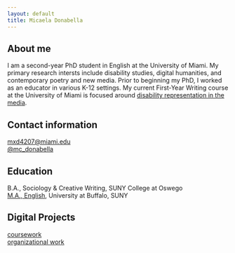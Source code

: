 ```yaml
---
layout: default
title: Micaela Donabella
---
```


## About me 
I am a second-year PhD student in English at the University of Miami. My primary research intersts include disability studies, digital humanities, and contemporary poetry and new media. Prior to beginning my PhD, I worked as an educator in various K-12 settings. My current First-Year Writing course at the University of Miami is focused around [disability representation in the media](https://docs.google.com/document/d/1gAPsGgOQXwm27klt54E6ZRhkXUorGHwwNogollGhmbU/edit?usp=sharing). 

## Contact information
[mxd4207@miami.edu](mailto:mxd4207@miami.edu)
<br>[@mc_donabella](https://mobile.twitter.com/mc_donabella)

## Education 

B.A., Sociology & Creative Writing, SUNY College at Oswego
<br>[M.A., English](https://www.proquest.com/docview/2384868038?pq-origsite=gscholar&fromopenview=true), University at Buffalo, SUNY

## Digital Projects 

[coursework](https://mdonabella.github.io)
<br>[organizational work](https://www.grovedems.org)

